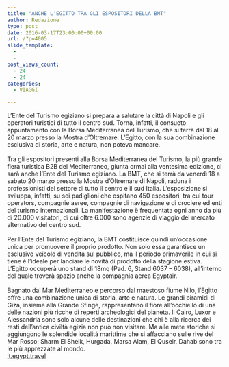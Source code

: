 ```yaml
---
title: "ANCHE L'EGITTO TRA GLI ESPOSITORI DELLA BMT"
author: Redazione
type: post
date: 2016-03-17T23:00:00+00:00
url: /?p=4005
slide_template:
  - 
  - 
post_views_count:
  - 24
  - 24
categories:
  - VIAGGI

---
```

<div>
  L&rsquo;Ente del Turismo egiziano si prepara a salutare la citt&agrave; di Napoli e gli operatori turistici di tutto il centro sud. Torna, infatti, il consueto appuntamento con la Borsa Mediterranea del Turismo, che si terr&agrave; dal 18 al 20 marzo presso la Mostra d&rsquo;Oltremare. L&rsquo;Egitto, con la sua combinazione esclusiva di storia, arte e natura, non poteva mancare.
</div>

<div>
  &nbsp;
</div>

<div>
  Tra gli espositori presenti alla Borsa Mediterranea del Turismo, la pi&ugrave; grande fiera turistica B2B del Mediterraneo, giunta ormai alla ventesima edizione, ci sar&agrave; anche l&rsquo;Ente del Turismo egiziano. La BMT, che si terr&agrave; da venerd&igrave; 18 a sabato 20 marzo presso la Mostra d&rsquo;Oltremare di Napoli, raduna i professionisti del settore di tutto il centro e il sud Italia. L&rsquo;esposizione si sviluppa, infatti, su sei padiglioni che ospitano 450 espositori, tra cui tour operators, compagnie aeree, compagnie di navigazione e di crociere ed enti del turismo internazionali. La manifestazione &egrave; frequentata ogni anno da pi&ugrave; di 20.000 visitatori, di cui oltre 6.000 sono agenzie di viaggio del mercato alternativo del centro sud.
</div>

<div>
  &nbsp;
</div>

<div>
  Per l&rsquo;Ente del Turismo egiziano, la BMT costituisce quindi un&rsquo;occasione unica per promuovere il proprio prodotto. Non solo essa garantisce un esclusivo veicolo di vendita sul pubblico, ma il periodo primaverile in cui si tiene &egrave; l&rsquo;ideale per lanciare le novit&agrave; di prodotto della stagione estiva. L&rsquo;Egitto occuper&agrave; uno stand di 18mq (Pad. 6, Stand 6037 &ndash; 6038), all&rsquo;interno del quale trover&agrave; spazio anche la compagnia aerea Egyptair.
</div>

<div>
  &nbsp;
</div>

<div>
  Bagnato dal Mar Mediterraneo e percorso dal maestoso fiume Nilo, l&rsquo;Egitto offre una combinazione unica di storia, arte e natura. Le grandi piramidi di Giza, insieme alla Grande Sfinge, rappresentano il fiore all&rsquo;occhiello di una delle nazioni pi&ugrave; ricche di reperti archeologici del pianeta. Il Cairo, Luxor e Alessandria sono solo alcune delle destinazioni che chi &egrave; alla ricerca dei resti dell&rsquo;antica civilt&agrave; egizia non pu&ograve; non visitare. Ma alle mete storiche si aggiungono le splendide localit&agrave; marittime che si affacciano sulle rive del Mar Rosso: Sharm El Sheik, Hurgada, Marsa Alam, El Quseir, Dahab sono tra le pi&ugrave; apprezzate al mondo.
</div>

<div>
  <a href="https://it.egypt.travel/">it.egypt.travel</a>
</div>